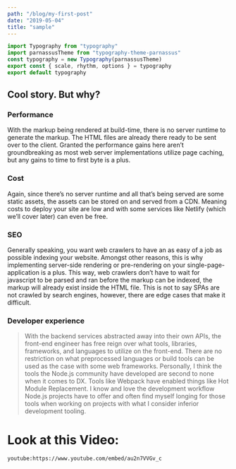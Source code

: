 ```yaml
---
path: "/blog/my-first-post"
date: "2019-05-04"
title: "sample"
---
```


```js
import Typography from "typography"
import parnassusTheme from "typography-theme-parnassus"
const typography = new Typography(parnassusTheme)
export const { scale, rhythm, options } = typography
export default typography
```

## Cool story. But why?

### Performance
With the markup being rendered at build-time, there is no server runtime to generate the markup. The HTML files are already there ready to be sent over to the client. Granted the performance gains here aren’t groundbreaking as most web server implementations utilize page caching, but any gains to time to first byte is a plus.

### Cost
Again, since there’s no server runtime and all that’s being served are some static assets, the assets can be stored on and served from a CDN. Meaning costs to deploy your site are low and with some services like Netlify (which we’ll cover later) can even be free.

### SEO
Generally speaking, you want web crawlers to have an as easy of a job as possible indexing your website. Amongst other reasons, this is why implementing server-side rendering or pre-rendering on your single-page-application is a plus. This way, web crawlers don’t have to wait for javascript to be parsed and ran before the markup can be indexed, the markup will already exist inside the HTML file. This is not to say SPAs are not crawled by search engines, however, there are edge cases that make it difficult.

### Developer experience
> With the backend services abstracted away into their own APIs, the front-end engineer has free reign over what tools, libraries, frameworks, and languages to utilize on the front-end. There are no restriction on what preprocessed languages or build tools can be used as the case with some web frameworks. Personally, I think the tools the Node.js community have developed are second to none when it comes to DX. Tools like Webpack have enabled things like Hot Module Replacement. I know and love the development workflow Node.js projects have to offer and often find myself longing for those tools when working on projects with what I consider inferior development tooling.

# Look at this Video:

`youtube:https://www.youtube.com/embed/au2n7VVGv_c`